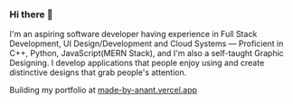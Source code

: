### Hi there 👋

I'm an aspiring software developer having experience in Full Stack Development, UI Design/Development and Cloud Systems — Proficient in C++, Python, JavaScript(MERN Stack), and I'm also a self-taught Graphic Designing. I develop applications that people enjoy using and create distinctive designs that grab people's attention.

Building my portfolio at [made-by-anant.vercel.app](https://made-by-anant.vercel.app/)

<!--
**anantdhok/anantdhok** is a ✨ _special_ ✨ repository because its `README.md` (this file) appears on your GitHub profile.

Here are some ideas to get you started:

- 🔭 I’m currently working on ...
- 🌱 I’m currently learning ...
- 👯 I’m looking to collaborate on ...
- 🤔 I’m looking for help with ...
- 💬 Ask me about ...
- 📫 How to reach me: ...
- 😄 Pronouns: ...
- ⚡ Fun fact: ...
-->
